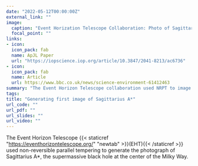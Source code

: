 ```yaml
---
date: "2022-05-12T00:00:00Z"
external_link: ""
image:
  caption: "Event Horization Telescope Collaboration: Photo of Sagittarius A* (2022)"
  focal_point: ""
links:
- icon: 
  icon_pack: fab
  name: ApJL Paper
  url: "https://iopscience.iop.org/article/10.3847/2041-8213/ac6736"
- icon: 
  icon_pack: fab
  name: Article
  url: https://www.bbc.co.uk/news/science-environment-61412463
summary: "The Event Horizon Telescope collaboration used NRPT to image Sagittarius A*, the supermassive black hole at the center of the Milky Way."
tags: 
title: "Generating first image of Sagittarius A*"
url_code: ""
url_pdf: ""
url_slides: ""
url_video: ""
---
```


The Event Horizon Telescope {{< staticref "https://eventhorizontelescope.org/" "newtab" >}}(EHT){{< /staticref >}} used non-reversible parallel tempering to generate the photograph of Sagittarius A*, the supermassive black hole at the center of the Milky Way.
